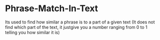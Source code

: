 # Phrase-Match-In-Text
Its used to find how similar a phrase is to a part of a given text (It does not find which part of the text, it justgive you a number ranging from 0 to 1 telling you how similar it is)
